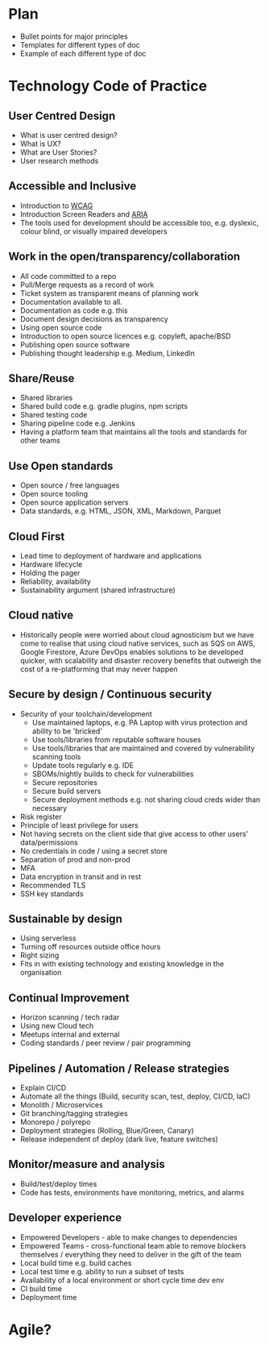 # Plan 
- Bullet points for major principles
- Templates for different types of doc
- Example of each different type of doc

# Technology Code of Practice

## User Centred Design
- What is user centred design?
- What is UX?
- What are User Stories?
- User research methods

## Accessible and Inclusive
- Introduction to [WCAG](https://www.w3.org/WAI/standards-guidelines/wcag/)
- Introduction Screen Readers and [ARIA](https://www.w3.org/WAI/ARIA/apg/)
- The tools used for development should be accessible too, e.g. dyslexic, colour blind, or visually impaired developers

## Work in the open/transparency/collaboration
- All code committed to a repo
- Pull/Merge requests as a record of work
- Ticket system as transparent means of planning work
- Documentation available to all.
- Documentation as code e.g. this
- Document design decisions as transparency
- Using open source code
- Introduction to open source licences e.g. copyleft, apache/BSD
- Publishing open source software
- Publishing thought leadership e.g. Medium, LinkedIn

## Share/Reuse
- Shared libraries
- Shared build code e.g. gradle plugins, npm scripts
- Shared testing code
- Sharing pipeline code e.g. Jenkins
- Having a platform team that maintains all the tools and standards for other teams

## Use Open standards
- Open source / free languages
- Open source tooling
- Open source application servers
- Data standards, e.g. HTML, JSON, XML, Markdown, Parquet

## Cloud First
- Lead time to deployment of hardware and applications
- Hardware lifecycle
- Holding the pager
- Reliability, availability
- Sustainability argument (shared infrastructure)

## Cloud native
- Historically people were worried about cloud agnosticism but
we have come to realise that using cloud native services, such
as SQS on AWS, Google Firestore, Azure DevOps enables solutions
to be developed quicker, with scalability and disaster recovery
benefits that outweigh the cost of a re-platforming that may
never happen

## Secure by design / Continuous security
- Security of your toolchain/development
    - Use maintained laptops, e.g. PA Laptop with virus protection and ability to
be 'bricked'
    - Use tools/libraries from reputable software houses
    - Use tools/libraries that are maintained and covered by vulnerability scanning
tools
    - Update tools regularly e.g. IDE
    - SBOMs/nightly builds to check for vulnerabilities
    - Secure repositories
    - Secure build servers
    - Secure deployment methods e.g. not sharing cloud creds wider than necessary
- Risk register
- Principle of least privilege for users
- Not having secrets on the client side that give access to other users' data/permissions
- No credentials in code / using a secret store
- Separation of prod and non-prod
- MFA
- Data encryption in transit and in rest
- Recommended TLS
- SSH key standards

## Sustainable by design
- Using serverless
- Turning off resources outside office hours
- Right sizing
- Fits in with existing technology and existing knowledge in the organisation

## Continual Improvement
- Horizon scanning / tech radar
- Using new Cloud tech
- Meetups internal and external
- Coding standards / peer review / pair programming

## Pipelines / Automation / Release strategies
- Explain CI/CD
- Automate all the things (Build, security scan, test, deploy, CI/CD, IaC)
- Monolith / Microservices
- Git branching/tagging strategies
- Monorepo / polyrepo
- Deployment strategies (Rolling, Blue/Green, Canary)
- Release independent of deploy (dark live, feature switches)

## Monitor/measure and analysis
- Build/test/deploy times
- Code has tests, environments have monitoring, metrics, and alarms

## Developer experience
- Empowered Developers - able to make changes to dependencies
- Empowered Teams - cross-functional team able to remove blockers themselves /
everything they need to deliver in the gift of the team
- Local build time e.g. build caches
- Local test time e.g. ability to run a subset of tests
- Availability of a local environment or short cycle time dev env
- CI build time
- Deployment time

# Agile?







